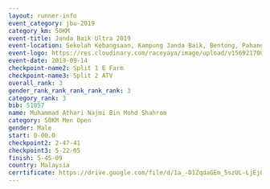 ```yaml
---
layout: runner-info 
event_category: jbu-2019 
category_km: 50KM 
event-title: Janda Baik Ultra 2019 
event-location: Sekolah Kebangsaan, Kampung Janda Baik, Bentong, Pahang, Malaysia 
event-logo: https://res.cloudinary.com/raceyaya/image/upload/v1569217009/logo/janda-baik_vch1pc.jpg 
event-date: 2019-09-14 
checkpoint-name2: Split 1 E Farm 
checkpoint-name3: Split 2 ATV 
overall_rank: 3
gender_rank_rank_rank_rank_rank: 3
category_rank: 3
bib: 51057
name: Muhammad Athari Najmi Bin Mohd Shahrom
category: 50KM Men Open
gender: Male
start: 0-00.0
checkpoint2: 2-47-41
checkpoint3: 5-22-05
finish: 5-45-09
country: Malaysia
cerrtificate: https://drive.google.com/file/d/1a_-D1ZqdaGEm_5szUL-LjEj0muopKeR7/view?usp=sharing
---
```

